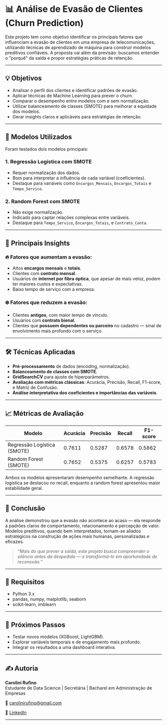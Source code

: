 # 📊 Análise de Evasão de Clientes (Churn Prediction)

Este projeto tem como objetivo identificar os principais fatores que influenciam a evasão de clientes em uma empresa de telecomunicações, utilizando técnicas de aprendizado de máquina para construir modelos preditivos confiáveis. A proposta vai além da previsão: buscamos entender o "porquê" da saída e propor estratégias práticas de retenção.

---

## 💡 Objetivos

- Analisar o perfil dos clientes e identificar padrões de evasão.
- Aplicar técnicas de Machine Learning para prever o churn.
- Comparar o desempenho entre modelos com e sem normalização.
- Utilizar balanceamento de classes (SMOTE) para melhorar a equidade dos modelos.
- Gerar insights claros e aplicáveis para estratégias de retenção.

---

## 🧠 Modelos Utilizados

Foram testados dois modelos principais:

### 1. **Regressão Logística com SMOTE**
- Requer normalização dos dados.
- Bom para interpretar a influência de cada variável (coeficientes).
- Destaque para variáveis como `Encargos_Mensais`, `Encargos_Totais` e `Tempo_Servico`.

### 2. **Random Forest com SMOTE**
- Não exige normalização.
- Indicado para captar relações complexas entre variáveis.
- Destaque para `Tempo_Servico`, `Encargos_Totais`, e `Contrato_Conta`.

---

## 🔎 Principais Insights

### 🔥 Fatores que aumentam a evasão:
- Altos **encargos mensais** e **totais**.
- Clientes com **contrato mensal**.
- Usuários de **internet por fibra óptica**, que apesar de mais veloz, podem ter maiores custos e expectativas.
- Baixo tempo de serviço com a empresa.

### ❄️ Fatores que reduzem a evasão:
- Clientes **antigos**, com maior tempo de vínculo.
- Usuários com **contrato bienal**.
- Clientes que **possuem dependentes ou parceiro** no cadastro — sinal de envolvimento mais profundo com o serviço.

---

## 🛠️ Técnicas Aplicadas

- **Pré-processamento** de dados (encoding, normalização).
- **Balanceamento de classes com SMOTE**.
- **GridSearchCV** para ajuste de hiperparâmetros.
- **Avaliação com métricas clássicas**: Acurácia, Precisão, Recall, F1-score, e Matriz de Confusão.
- **Análise interpretativa dos coeficientes e importâncias das variáveis**.

---

## 📈 Métricas de Avaliação

| Modelo                       | Acurácia | Precisão | Recall | F1-score |
|-----------------------------|----------|----------|--------|----------|
| Regressão Logística (SMOTE) | 0.7611   | 0.5287   | 0.6578 | 0.5862   |
| Random Forest (SMOTE)       | 0.7652   | 0.5375   | 0.6257 | 0.5783   |

Ambos os modelos apresentaram desempenho semelhante. A regressão logística se destacou no recall, enquanto a random forest apresentou maior estabilidade geral.

---

## 🎯 Conclusão

A análise demonstrou que a evasão não acontece ao acaso — ela responde a padrões claros de comportamento, relacionamento e percepção de valor. Modelos preditivos, quando bem interpretados, tornam-se aliados estratégicos na construção de ações mais humanas, personalizadas e eficazes.

> *“Mais do que prever a saída, este projeto busca compreender o silêncio antes da despedida — e transformá-lo em oportunidade de reconexão.”*

---

## 🧾 Requisitos

- Python 3.x
- pandas, numpy, matplotlib, seaborn
- scikit-learn, imblearn

---

## 🧠 Próximos Passos

- Testar novos modelos (XGBoost, LightGBM).
- Explorar variáveis temporais e de engajamento mais profundo.
- Integrar os resultados a uma dashboard interativa.

---

## ✍️ Autoria

**Carolini Rufino**  
Estudante de Data Science | Secretária | Bacharel em Administração de Empresas

📧 carolinirufino@gmail.com

🔗 [LinkedIn](https://www.linkedin.com/in/carolinirufino)

---
